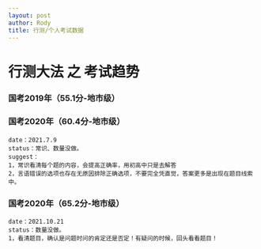 ```yaml
---
layout: post
author: Rody
title: 行测/个人考试数据
---
```


# 行测大法 之 考试趋势

### 国考2019年（55.1分-地市级）



### 国考2020年（60.4分-地市级）

```
date：2021.7.9 
status：常识、数量没做。
suggest：
1，常识看清每个题的内容，会提高正确率，用初高中只是去解答
2，言语错误的选项也存在无原因排除正确选项，不要完全凭直觉，答案更多是出现在题目线索中。
```

### 国考2020年（65.2分-地市级）

```
date：2021.10.21
status：数量没做。
1，看清题目，确认是问题时问的肯定还是否定！有疑问的时候，回头看看题目！

```

